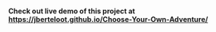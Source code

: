 #### Check out live demo of this project at https://jberteloot.github.io/Choose-Your-Own-Adventure/
